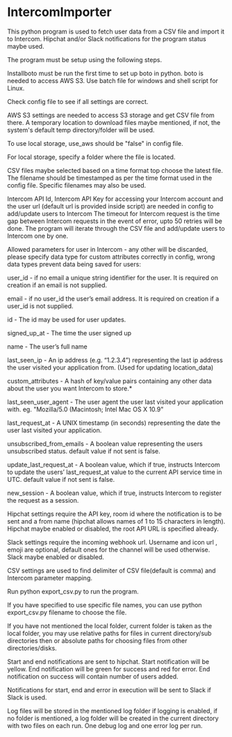 # IntercomImporter
This python program is used to fetch user data from a CSV file and import it to Intercom. Hipchat and/or Slack notifications for the program status maybe used.

The program must be setup using the following steps.

Installboto must be run the first time to set up boto in python. boto is needed to access AWS S3. Use batch file for windows and shell script for Linux.

Check config file to see if all settings are correct.

AWS S3 settings are needed to access S3 storage and get CSV file from there. A temporary location to download files maybe mentioned, if not, the system's default temp directory/folder will be used.

To use local storage, use_aws should be "false" in config file.

For local storage, specify a folder where the file is located.

CSV files maybe selected based on a time format top choose the latest file. The filename should be timestamped as per the time format used in the config file.
Specific filenames may also be used.

Intercom API Id, Intercom API Key for accessing your Intercom account and the user url (default url is provided inside script) are needed in config to add/update users to Intercom
The timeout for Intercom request is the time gap between Intercom requests in the event of error, upto 50 retries will be done. The program will iterate through the CSV file and add/update users to Intercom one by one.

Allowed parameters for user in Intercom - any other will be discarded, please specify data type for custom attributes correctly in config, wrong data types prevent data being saved for users:

user_id	- if no email	a unique string identifier for the user. It is required on creation if an email is not supplied.

email - if no user_id	the user’s email address. It is required on creation if a user_id is not supplied.

id - The id may be used for user updates.

signed_up_at - The time the user signed up

name - The user’s full name

last_seen_ip - An ip address (e.g. “1.2.3.4”) representing the last ip address the user visited your application from. (Used for updating location_data)

custom_attributes - A hash of key/value pairs containing any other data about the user you want Intercom to store.*

last_seen_user_agent - The user agent the user last visited your application with. eg. "Mozilla/5.0 (Macintosh; Intel Mac OS X 10.9"

last_request_at - A UNIX timestamp (in seconds) representing the date the user last visited your application.

unsubscribed_from_emails - A boolean value representing the users unsubscribed status. default value if not sent is false.

update_last_request_at - A boolean value, which if true, instructs Intercom to update the users’ last_request_at value to the current API service time in UTC. default value if not sent is false.

new_session - A boolean value, which if true, instructs Intercom to register the request as a session.



Hipchat settings require the API key, room id where the notification is to be sent and a from name (hipchat allows names of 1 to 15 characters in length).
Hipchat maybe enabled or disabled, the root API URL is specified already.

Slack settings require the incoming webhook url. Username and icon url , emoji are optional, default ones for the channel will be used otherwise.
Slack maybe enabled or disabled.


CSV settings are used to find delimiter of CSV file(default is comma) and Intercom parameter mapping.

Run python export_csv.py to run the program.

If you have specified to use specific file names, you can use python export_csv.py filename to choose the file.

If you have not mentioned the local folder, current folder is taken as the local folder, you may use relative paths for files in current directory/sub directories then or absolute paths for choosing files from other directories/disks.


Start and end notifications are sent to hipchat. Start notification will be yellow. End notification will be green for success and red for error. End notification on success will contain number of users added.

Notifications for start, end and error in execution will be sent to Slack if Slack is used.

Log files will be stored in the mentioned log folder if logging is enabled, if no folder is mentioned, a log folder will be created in the current directory with two files on each run. One debug log and one error log per run.